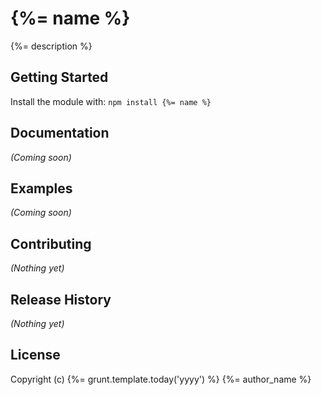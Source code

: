 # {%= name %}

{%= description %}

## Getting Started
Install the module with: `npm install {%= name %}`

## Documentation
_(Coming soon)_

## Examples
_(Coming soon)_

## Contributing
_(Nothing yet)_

## Release History
_(Nothing yet)_

## License
Copyright (c) {%= grunt.template.today('yyyy') %} {%= author_name %}  
